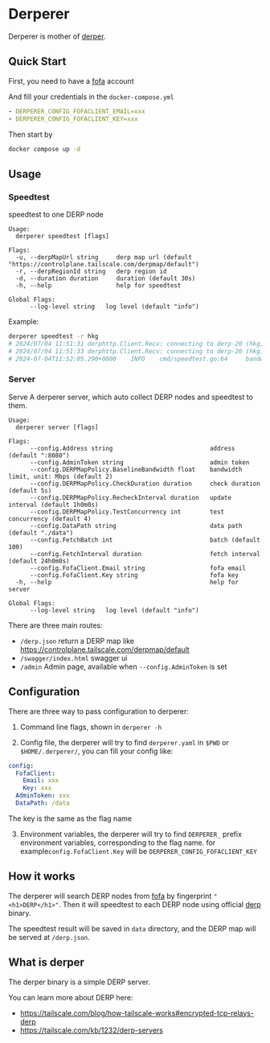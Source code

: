 # Derperer

Derperer is mother of [derper](https://pkg.go.dev/tailscale.com/cmd/derper).

## Quick Start

First, you need to have a [fofa](https://fofa.info/) account

And fill your credentials in the `docker-compose.yml`

```yaml
- DERPERER_CONFIG_FOFACLIENT_EMAIL=xxx
- DERPERER_CONFIG_FOFACLIENT_KEY=xxx
```

Then start by

```bash
docker compose up -d
```

## Usage

### Speedtest

speedtest to one DERP node

```
Usage:
  derperer speedtest [flags]

Flags:
  -u, --derpMapUrl string     derp map url (default "https://controlplane.tailscale.com/derpmap/default")
  -r, --derpRegionId string   derp region id
  -d, --duration duration     duration (default 30s)
  -h, --help                  help for speedtest

Global Flags:
      --log-level string   log level (default "info")
```

Example:

```bash
derperer speedtest -r hkg
# 2024/07/04 11:51:31 derphttp.Client.Recv: connecting to derp-20 (hkg)
# 2024/07/04 11:51:33 derphttp.Client.Recv: connecting to derp-20 (hkg)
# 2024-07-04T11:52:05.290+0800    INFO    cmd/speedtest.go:64     bandwidth: 1.51Mbps, totalBytes: 5.69Mbytes, latency: 1.604274131s
```

### Server

Serve A derperer server, which auto collect DERP nodes and speedtest to them.

```
Usage:
  derperer server [flags]

Flags:
      --config.Address string                           address (default ":8080")
      --config.AdminToken string                        admin token
      --config.DERPMapPolicy.BaselineBandwidth float    bandwidth limit, unit: Mbps (default 2)
      --config.DERPMapPolicy.CheckDuration duration     check duration (default 5s)
      --config.DERPMapPolicy.RecheckInterval duration   update interval (default 1h0m0s)
      --config.DERPMapPolicy.TestConcurrency int        test concurrency (default 4)
      --config.DataPath string                          data path (default "./data")
      --config.FetchBatch int                           batch (default 100)
      --config.FetchInterval duration                   fetch interval (default 24h0m0s)
      --config.FofaClient.Email string                  fofa email
      --config.FofaClient.Key string                    fofa key
  -h, --help                                            help for server

Global Flags:
      --log-level string   log level (default "info")
```

There are three main routes:

- `/derp.json` return a DERP map like https://controlplane.tailscale.com/derpmap/default
- `/swagger/index.html` swagger ui
- `/admin` Admin page, available when `--config.AdminToken` is set

## Configuration

There are three way to pass configuration to derperer:

1. Command line flags, shown in `derperer -h`

2. Config file, the derperer will try to find `derperer.yaml` in `$PWD` or `$HOME/.derperer/`, you can fill your config like:

```yaml
config:
  FofaClient:
    Email: xxx
    Key: xxx
  AdminToken: xxx
  DataPath: /data
```

The key is the same as the flag name

3. Environment variables, the derperer will try to find `DERPERER_` prefix environment variables, corresponding to the flag name. for example`config.FofaClient.Key` will be `DERPERER_CONFIG_FOFACLIENT_KEY`

## How it works

The derperer will search DERP nodes from [fofa](https://fofa.info/) by fingerprint `"<h1>DERP</h1>"`.
Then it will speedtest to each DERP node using official [derp](https://pkg.go.dev/tailscale.com/derp) binary.

The speedtest result will be saved in `data` directory, and the DERP map will be served at `/derp.json`.

## What is derper

The derper binary is a simple DERP server.

You can learn more about DERP here:

- https://tailscale.com/blog/how-tailscale-works#encrypted-tcp-relays-derp
- https://tailscale.com/kb/1232/derp-servers